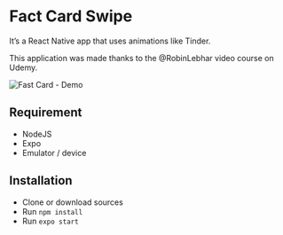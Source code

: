 # Fact Card Swipe

It’s a React Native app that uses animations like Tinder.

This application was made thanks to the @RobinLebhar video course on Udemy.

![Fast Card - Demo](https://github.com/ElGecko76/Fact-Card-Swipe/blob/master/fast-card-demo.gif)

## Requirement

- NodeJS
- Expo
- Emulator / device 

## Installation

- Clone or download sources
- Run `npm install`
- Run `expo start`


